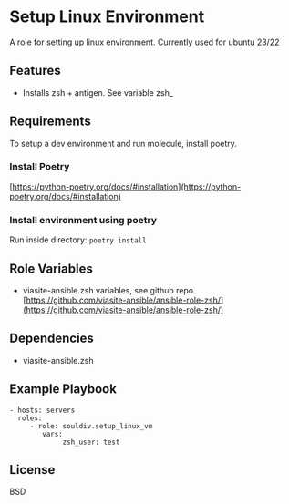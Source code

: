 Setup Linux Environment
=======================

A role for setting up linux environment. Currently used for ubuntu 23/22

## Features

- Installs zsh + antigen. See variable zsh_

Requirements
------------

To setup a dev environment and run molecule, install poetry.

### Install Poetry

[https://python-poetry.org/docs/#installation](https://python-poetry.org/docs/#installation)

### Install environment using poetry

Run inside directory: `poetry install`

Role Variables
--------------

- viasite-ansible.zsh variables, see github repo [https://github.com/viasite-ansible/ansible-role-zsh/](https://github.com/viasite-ansible/ansible-role-zsh/)

Dependencies
------------

- viasite-ansible.zsh

Example Playbook
----------------

    - hosts: servers
      roles:
         - role: souldiv.setup_linux_vm
            vars:
                 zsh_user: test

License
-------

BSD
